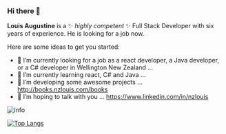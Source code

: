 ### Hi there 👋


**Louis Augustine** is a ✨ _highly competent_ ✨ Full Stack Developer with six years of experience. He is looking for a job now.

Here are some ideas to get you started:

- 🔭 I’m currently looking for a job as a react developer, a Java developer, or a C# developer in Wellington New Zealand ...
- 🌱 I’m currently learning react, C# and Java ...
- 👯 I’m developing some awesome projects ... http://books.nzlouis.com/books
- 🤔 I’m hoping to talk with you ... https://www.linkedin.com/in/nzlouis


![info](https://github-readme-stats.vercel.app/api?username=LouisAugustine&show_icons=true&count_private=true&hide=prs&theme=default_repocard)


[![Top Langs](https://github-readme-stats.vercel.app/api/top-langs/?username=LouisAugustine&layout=compact&exclude_repo=sumy7.github.io&title_color=ffffff&icon_color=bb2acf&text_color=daf7dc&bg_color=151515)](https://github.com/anuraghazra/github-readme-stats)
